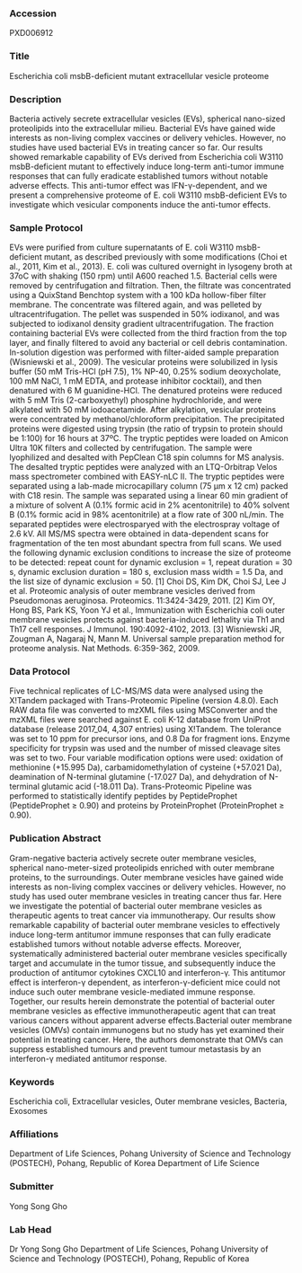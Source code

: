 ### Accession
PXD006912

### Title
Escherichia coli msbB-deficient mutant extracellular vesicle proteome

### Description
Bacteria actively secrete extracellular vesicles (EVs), spherical nano-sized proteolipids into the extracellular milieu. Bacterial EVs have gained wide interests as non-living complex vaccines or delivery vehicles. However, no studies have used bacterial EVs in treating cancer so far. Our results showed remarkable capability of EVs derived from Escherichia coli W3110 msbB-deficient mutant to effectively induce long-term anti-tumor immune responses that can fully eradicate established tumors without notable adverse effects. This anti-tumor effect was IFN-γ-dependent, and we present a comprehensive proteome of E. coli W3110 msbB-deficient EVs to investigate which vesicular components induce the anti-tumor effects.

### Sample Protocol
EVs were purified from culture supernatants of E. coli W3110 msbB-deficient mutant, as described previously with some modifications (Choi et al., 2011, Kim et al., 2013). E. coli was cultured overnight in lysogeny broth at 37oC with shaking (150 rpm) until A600 reached 1.5. Bacterial cells were removed by centrifugation and filtration. Then, the filtrate was concentrated using a QuixStand Benchtop system with a 100 kDa hollow-fiber filter membrane. The concentrate was filtered again, and was pelleted by ultracentrifugation. The pellet was suspended in 50% iodixanol, and was subjected to iodixanol density gradient ultracentrifugation. The fraction containing bacterial EVs were collected from the third fraction from the top layer, and finally filtered to avoid any bacterial or cell debris contamination. In-solution digestion was performed with filter-aided sample preparation (Wisniewski et al., 2009). The vesicular proteins were solubilized in lysis buffer (50 mM Tris-HCl (pH 7.5), 1% NP-40, 0.25% sodium deoxycholate, 100 mM NaCl, 1 mM EDTA, and protease inhibitor cocktail), and then denatured with 6 M guanidine-HCl. The denatured proteins were reduced with 5 mM Tris (2-carboxyethyl) phosphine hydrochloride, and were alkylated with 50 mM iodoacetamide. After alkylation, vesicular proteins were concentrated by methanol/chloroform precipitation. The precipitated proteins were digested using trypsin (the ratio of trypsin to protein should be 1:100) for 16 hours at 37ºC. The tryptic peptides were loaded on Amicon Ultra 10K filters and collected by centrifugation. The sample were lyophilized and desalted with PepClean C18 spin columns for MS analysis. The desalted tryptic peptides were analyzed with an LTQ-Orbitrap Velos mass spectrometer combined with EASY-nLC II. The tryptic peptides were separated using a lab-made microcapillary column (75 μm x 12 cm) packed with C18 resin. The sample was separated using a linear 60 min gradient of a mixture of solvent A (0.1% formic acid in 2% acentonitrile) to 40% solvent B (0.1% formic acid in 98% acentonitrile) at a flow rate of 300 nL/min. The separated peptides were electrosparyed with the electrospray voltage of 2.6 kV. All MS/MS spectra were obtained in data-dependent scans for fragmentation of the ten most abundant spectra from full scans. We used the following dynamic exclusion conditions to increase the size of proteome to be detected: repeat count for dynamic exclusion = 1, repeat duration = 30 s, dynamic exclusion duration = 180 s, exclusion mass width = 1.5 Da, and the list size of dynamic exclusion = 50. [1] Choi DS, Kim DK, Choi SJ, Lee J et al. Proteomic analysis of outer membrane vesicles derived from Pseudomonas aeruginosa. Proteomics. 11:3424-3429, 2011. [2] Kim OY, Hong BS, Park KS, Yoon YJ et al., Immunization with Escherichia coli outer membrane vesicles protects against bacteria-induced lethality via Th1 and Th17 cell responses. J Immunol. 190:4092-4102, 2013. [3] Wisniewski JR, Zougman A, Nagaraj N, Mann M. Universal sample preparation method for proteome analysis. Nat Methods. 6:359-362, 2009.

### Data Protocol
Five technical replicates of LC-MS/MS data were analysed using the X!Tandem packaged with Trans-Proteomic Pipeline (version 4.8.0). Each RAW data file was converted to mzXML files using MSConverter and the mzXML files were searched against E. coli K-12 database from UniProt database (release 2017_04, 4,307 entries) using X!Tandem. The tolerance was set to 10 ppm for precursor ions, and 0.8 Da for fragment ions. Enzyme specificity for trypsin was used and the number of missed cleavage sites was set to two. Four variable modification options were used: oxidation of methionine (+15.995 Da), carbamidomethylation of cysteine (+57.021 Da), deamination of N-terminal glutamine (-17.027 Da), and dehydration of N-terminal glutamic acid (-18.011 Da). Trans-Proteomic Pipeline was performed to statistically identify peptides by PeptideProphet (PeptideProphet ≥ 0.90) and proteins by ProteinProphet (ProteinProphet ≥ 0.90).

### Publication Abstract
Gram-negative bacteria actively secrete outer membrane vesicles, spherical nano-meter-sized proteolipids enriched with outer membrane proteins, to the surroundings. Outer membrane vesicles have gained wide interests as non-living complex vaccines or delivery vehicles. However, no study has used outer membrane vesicles in treating cancer thus far. Here we investigate the potential of bacterial outer membrane vesicles as therapeutic agents to treat cancer via immunotherapy. Our results show remarkable capability of bacterial outer membrane vesicles to effectively induce long-term antitumor immune responses that can fully eradicate established tumors without notable adverse effects. Moreover, systematically administered bacterial outer membrane vesicles specifically target and accumulate in the tumor tissue, and subsequently induce the production of antitumor cytokines CXCL10 and interferon-&#x3b3;. This antitumor effect is interferon-&#x3b3; dependent, as interferon-&#x3b3;-deficient mice could not induce such outer membrane vesicle-mediated immune response. Together, our results herein demonstrate the potential of bacterial outer membrane vesicles as effective immunotherapeutic agent that can treat various cancers without apparent adverse effects.Bacterial outer membrane vesicles (OMVs) contain immunogens but no study has yet examined their potential in treating cancer. Here, the authors demonstrate that OMVs can suppress established tumours and prevent tumour metastasis by an interferon-&#x3b3; mediated antitumor response.

### Keywords
Escherichia coli, Extracellular vesicles, Outer membrane vesicles, Bacteria, Exosomes

### Affiliations
Department of Life Sciences, Pohang University of Science and Technology (POSTECH), Pohang, Republic of Korea
Department of Life Science

### Submitter
Yong Song Gho

### Lab Head
Dr Yong Song Gho
Department of Life Sciences, Pohang University of Science and Technology (POSTECH), Pohang, Republic of Korea


